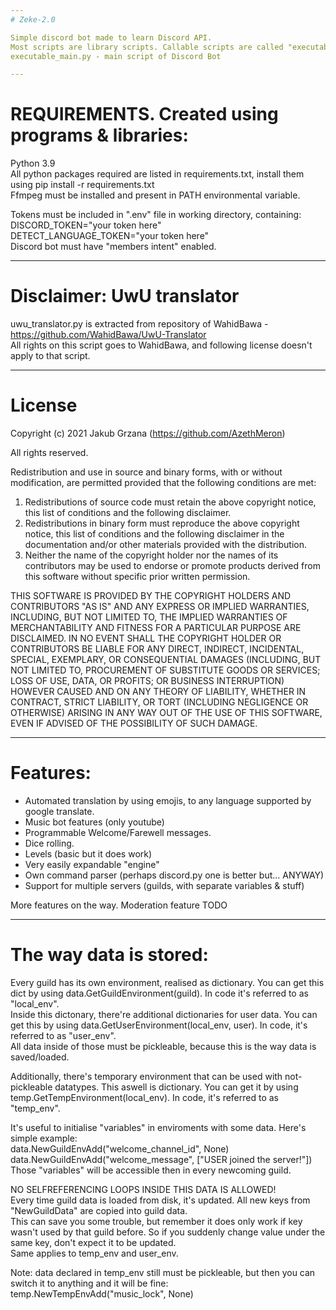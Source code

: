 ```yaml
---
# Zeke-2.0  

Simple discord bot made to learn Discord API.  
Most scripts are library scripts. Callable scripts are called "executable_*"  
executable_main.py - main script of Discord Bot  

---
```

# REQUIREMENTS. Created using programs & libraries:  

Python 3.9  
All python packages required are listed in requirements.txt, install them using pip install -r requirements.txt  
Ffmpeg must be installed and present in PATH environmental variable.  

Tokens must be included in ".env" file in working directory, containing:  
DISCORD_TOKEN="your token here"  
DETECT_LANGUAGE_TOKEN="your token here"  
Discord bot must have "members intent" enabled.  

---
# Disclaimer: UwU translator

uwu_translator.py is extracted from repository of WahidBawa - https://github.com/WahidBawa/UwU-Translator  
All rights on this script goes to WahidBawa, and following license doesn't apply to that script.

---
# License 
Copyright (c) 2021 Jakub Grzana (https://github.com/AzethMeron) 

All rights reserved.

Redistribution and use in source and binary forms, with or without modification, are permitted provided that the following conditions are met:

1. Redistributions of source code must retain the above copyright notice, this list of conditions and the following disclaimer.
2. Redistributions in binary form must reproduce the above copyright notice, this list of conditions and the following disclaimer in the documentation and/or other materials provided with the distribution.
3. Neither the name of the copyright holder nor the names of its contributors may be used to endorse or promote products derived from this software without specific prior written permission. 

THIS SOFTWARE IS PROVIDED BY THE COPYRIGHT HOLDERS AND CONTRIBUTORS "AS IS" AND ANY EXPRESS OR IMPLIED WARRANTIES, INCLUDING, BUT NOT LIMITED TO, THE IMPLIED WARRANTIES OF MERCHANTABILITY AND FITNESS FOR A PARTICULAR PURPOSE ARE DISCLAIMED. IN NO EVENT SHALL THE COPYRIGHT HOLDER OR CONTRIBUTORS BE LIABLE FOR ANY DIRECT, INDIRECT, INCIDENTAL, SPECIAL, EXEMPLARY, OR CONSEQUENTIAL DAMAGES (INCLUDING, BUT NOT LIMITED TO, PROCUREMENT OF SUBSTITUTE GOODS OR SERVICES; LOSS OF USE, DATA, OR PROFITS; OR BUSINESS INTERRUPTION) HOWEVER CAUSED AND ON ANY THEORY OF LIABILITY, WHETHER IN CONTRACT, STRICT LIABILITY, OR TORT (INCLUDING NEGLIGENCE OR OTHERWISE) ARISING IN ANY WAY OUT OF THE USE OF THIS SOFTWARE, EVEN IF ADVISED OF THE POSSIBILITY OF SUCH DAMAGE.

---
# Features:  

- Automated translation by using emojis, to any language supported by google translate.
- Music bot features (only youtube)
- Programmable Welcome/Farewell messages.
- Dice rolling.
- Levels (basic but it does work)
- Very easily expandable "engine"
- Own command parser (perhaps discord.py one is better but... ANYWAY)
- Support for multiple servers (guilds, with separate variables & stuff)

More features on the way. Moderation feature TODO  

---
# The way data is stored:  

Every guild has its own environment, realised as dictionary. You can get this dict by using data.GetGuildEnvironment(guild). In code it's referred to as "local_env".  
Inside this dictonary, there're additional dictionaries for user data. You can get this by using data.GetUserEnvironment(local_env, user). In code, it's referred to as "user_env".  
All data inside of those must be pickleable, because this is the way data is saved/loaded.  

Additionally, there's temporary environment that can be used with not-pickleable datatypes. This aswell is dictionary. You can get it by using temp.GetTempEnvironment(local_env). In code, it's referred to as "temp_env".  

It's useful to initialise "variables" in enviroments with some data. Here's simple example:  
data.NewGuildEnvAdd("welcome_channel_id", None)  
data.NewGuildEnvAdd("welcome_message", ["USER joined the server!"])   
Those "variables" will be accessible then in every newcoming guild.  

NO SELFREFERENCING LOOPS INSIDE THIS DATA IS ALLOWED!  
Every time guild data is loaded from disk, it's updated. All new keys from "NewGuildData" are copied into guild data.  
This can save you some trouble, but remember it does only work if key wasn't used by that guild before. So if you suddenly change value under the same key, don't expect it to be updated.  
Same applies to temp_env and user_env.  

Note: data declared in temp_env still must be pickleable, but then you can switch it to anything and it will be fine:  
temp.NewTempEnvAdd("music_lock", None)  

